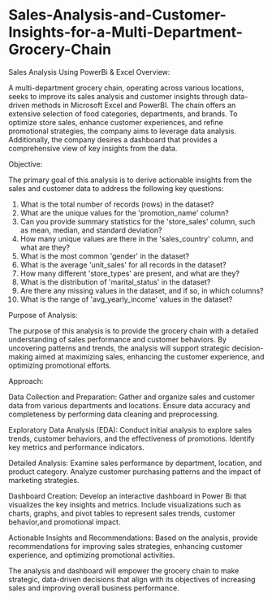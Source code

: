# Sales-Analysis-and-Customer-Insights-for-a-Multi-Department-Grocery-Chain
Sales Analysis Using PowerBi &amp; Excel
Overview:

A multi-department grocery chain, operating across various locations, seeks to improve its sales analysis and customer insights through data-driven methods in Microsoft Excel and PowerBI. The chain offers an extensive selection of food categories, departments, and brands. To optimize store sales, enhance customer experiences, and refine promotional strategies, the company aims to leverage data analysis. Additionally, the company desires a dashboard that provides a comprehensive view of key insights from the data.

Objective:

The primary goal of this analysis is to derive actionable insights from the sales and customer data to address the following key questions:

1. What is the total number of records (rows) in the dataset?
2. What are the unique values for the 'promotion_name' column?
3. Can you provide summary statistics for the 'store_sales' column, such as mean, median, and standard deviation?
4. How many unique values are there in the 'sales_country' column, and what are they?
5. What is the most common 'gender' in the dataset?
6. What is the average 'unit_sales' for all records in the dataset?
7. How many different 'store_types' are present, and what are they?
8. What is the distribution of 'marital_status' in the dataset?
9. Are there any missing values in the dataset, and if so, in which columns?
10. What is the range of 'avg_yearly_income' values in the dataset?

Purpose of Analysis:

The purpose of this analysis is to provide the grocery chain with a detailed understanding of sales performance and customer behaviors. By uncovering patterns and trends, the analysis will support strategic decision-making aimed at maximizing sales, enhancing the customer experience, and optimizing promotional efforts.

Approach:

Data Collection and Preparation: Gather and organize sales and customer data from various departments and locations. Ensure data accuracy and completeness by performing data cleaning and preprocessing.

Exploratory Data Analysis (EDA): Conduct initial analysis to explore sales trends, customer behaviors, and the effectiveness of promotions. Identify key metrics and performance indicators.

Detailed Analysis: Examine sales performance by department, location, and product category. Analyze customer purchasing patterns and the impact of marketing strategies.

Dashboard Creation: Develop an interactive dashboard in Power Bi that visualizes the key insights and metrics. Include visualizations such as charts, graphs, and pivot tables to represent sales trends, customer behavior,and promotional impact.

Actionable Insights and Recommendations: Based on the analysis, provide recommendations for improving sales strategies, enhancing customer experience, and optimizing promotional activities.

The analysis and dashboard will empower the grocery chain to make strategic, data-driven decisions that align with its objectives of increasing sales and improving overall business performance.

